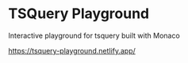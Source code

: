 # TSQuery Playground

Interactive playground for tsquery built with Monaco

https://tsquery-playground.netlify.app/
